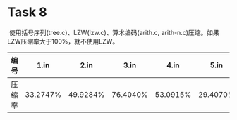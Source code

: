 # Task 8

​	使用括号序列(tree.c)、LZW(lzw.c)、算术编码(arith.c, arith-n.c)压缩。如果LZW压缩率大于100%，就不使用LZW。

| 编号   | 1.in     | 2.in     | 3.in     | 4.in     | 5.in     | 6.in     | 7.in    | 8.in     |
| ------ | -------- | -------- | -------- | -------- | -------- | -------- | ------- | -------- |
| 压缩率 | 33.2747% | 49.9284% | 76.4040% | 53.0915% | 29.4070% | 53.1250% | 6.6968% | 28.8514% |

